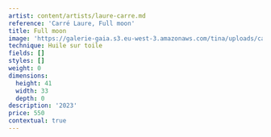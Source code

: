```yaml
---
artist: content/artists/laure-carre.md
reference: 'Carré Laure, Full moon'
title: Full moon
image: 'https://galerie-gaia.s3.eu-west-3.amazonaws.com/tina/uploads/carre-laure/full moon 41X33.jpg'
technique: Huile sur toile
fields: []
styles: []
weight: 0
dimensions:
  height: 41
  width: 33
  depth: 0
description: '2023'
price: 550
contextual: true
---
```


